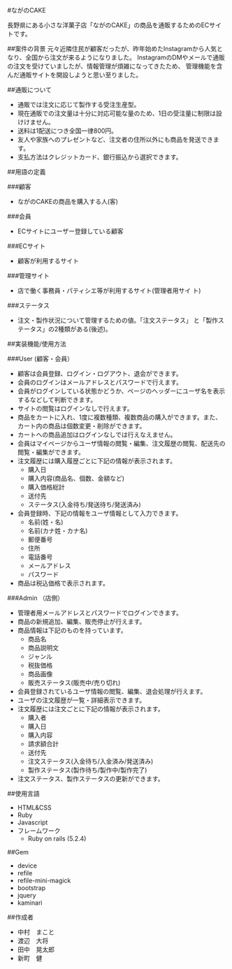 #ながのCAKE

長野県にある小さな洋菓子店「ながのCAKE」の商品を通販するためのECサイトです。

##案件の背景
元々近隣住民が顧客だったが、昨年始めたInstagramから人気となり、全国から注文が来るようになりました。 InstagramのDMやメールで通販の注文を受けていましたが、情報管理が煩雑になってきたため、 管理機能を含んだ通販サイトを開設しようと思い至りました。

##通販について
* 通販では注文に応じて製作する受注生産型。
* 現在通販での注文量は十分に対応可能な量のため、1日の受注量に制限は設けけません。
* 送料は1配送につき全国一律800円。
* 友人や家族へのプレゼントなど、注文者の住所以外にも商品を発送できます。
* 支払方法はクレジットカード、銀行振込から選択できます。

##用語の定義

###顧客
* ながのCAKEの商品を購入する人(客)

###会員
* ECサイトにユーザー登録している顧客

###ECサイト
* 顧客が利用するサイト

###管理サイト
* 店で働く事務員・パティシエ等が利用するサイト(管理者用サイ
ト)

###ステータス
* 注文・製作状況について管理するための値。「注文ステータス」 と「製作ステータス」の2種類がある(後述)。

##実装機能/使用方法

###User (顧客・会員）
* 顧客は会員登録、ログイン・ログアウト、退会ができます。
* 会員のログインはメールアドレスとパスワードで行えます。
* 会員がログインしている状態かどうか、ページのヘッダーにユーザ名を表示するなどして判断できます。
* サイトの閲覧はログインなしで行えます。
* 商品をカートに入れ、1度に複数種類、複数商品の購入ができます。また、カート内の商品は個数変更・削除ができます。
* カートへの商品追加はログインなしでは行えなえません。
* 会員はマイページからユーザ情報の閲覧・編集、注文履歴の閲覧、配送先の閲覧・編集ができます。
* 注文履歴には購入履歴ごとに下記の情報が表示されます。
    * 購入日
    * 購入内容(商品名、個数、金額など)
    * 購入価格総計
    * 送付先
    * ステータス(入金待ち/発送待ち/発送済み)
* 会員登録時、下記の情報をユーザ情報として入力できます。
    * 名前(姓・名)
    * 名前(カナ姓・カナ名)
    * 郵便番号
    * 住所
    * 電話番号
    * メールアドレス
    * パスワード
* 商品は税込価格で表示されます。

###Admin （店側）
* 管理者用メールアドレスとパスワードでログインできます。
* 商品の新規追加、編集、販売停止が行えます。
* 商品情報は下記のものを持っています。
    * 商品名
    * 商品説明文
    * ジャンル
    * 税抜価格
    * 商品画像
    * 販売ステータス(販売中/売り切れ)
* 会員登録されているユーザ情報の閲覧、編集、退会処理が行えます。
* ユーザの注文履歴が一覧・詳細表示できます。
* 注文履歴には注文ごとに下記の情報が表示されます。
    * 購入者
    * 購入日
    * 購入内容
    * 請求額合計
    * 送付先
    * 注文ステータス(入金待ち/入金済み/発送済み)
    * 製作ステータス(製作待ち/製作中/製作完了)
* 注文ステータス、製作ステータスの更新ができます。

##使用言語
* HTML&CSS
* Ruby
* Javascript
* フレームワーク
    * Ruby on rails (5.2.4)

##Gem
* device
* refile
* refile-mini-magick
* bootstrap
* jquery
* kaminari

##作成者
* 中村　まこと
* 渡辺　大将
* 田中　晃太郎
* 新町　健